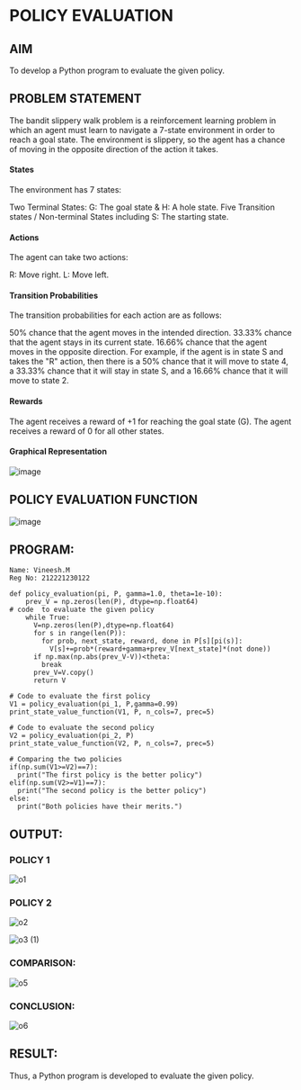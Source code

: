 # POLICY EVALUATION

## AIM
To develop a Python program to evaluate the given policy.

## PROBLEM STATEMENT
The bandit slippery walk problem is a reinforcement learning problem in which an agent must learn to navigate a 7-state environment in order to reach a goal state. The environment is slippery, so the agent has a chance of moving in the opposite direction of the action it takes.

#### States
The environment has 7 states:

Two Terminal States: G: The goal state & H: A hole state.
Five Transition states / Non-terminal States including S: The starting state.
#### Actions
The agent can take two actions:

R: Move right.
L: Move left.
#### Transition Probabilities
The transition probabilities for each action are as follows:

50% chance that the agent moves in the intended direction.
33.33% chance that the agent stays in its current state.
16.66% chance that the agent moves in the opposite direction.
For example, if the agent is in state S and takes the "R" action, then there is a 50% chance that it will move to state 4, a 33.33% chance that it will stay in state S, and a 16.66% chance that it will move to state 2.

#### Rewards
The agent receives a reward of +1 for reaching the goal state (G). The agent receives a reward of 0 for all other states.

#### Graphical Representation
![image](https://github.com/Vineesh-AI-DS/rl-policy-evaluation/assets/93427254/468358fc-d3bd-4a04-9bc4-73a49cc148af)



## POLICY EVALUATION FUNCTION
![image](https://github.com/Vineesh-AI-DS/rl-policy-evaluation/assets/93427254/fd744e04-f91a-4442-bed3-314a79f7d61d)


## PROGRAM:

```
Name: Vineesh.M
Reg No: 212221230122
```

```
def policy_evaluation(pi, P, gamma=1.0, theta=1e-10):
    prev_V = np.zeros(len(P), dtype=np.float64)
# code  to evaluate the given policy
    while True:
      V=np.zeros(len(P),dtype=np.float64)
      for s in range(len(P)):
        for prob, next_state, reward, done in P[s][pi(s)]:
          V[s]+=prob*(reward+gamma+prev_V[next_state]*(not done))
      if np.max(np.abs(prev_V-V))<theta:
        break
      prev_V=V.copy()
      return V

# Code to evaluate the first policy
V1 = policy_evaluation(pi_1, P,gamma=0.99)
print_state_value_function(V1, P, n_cols=7, prec=5)

# Code to evaluate the second policy
V2 = policy_evaluation(pi_2, P)
print_state_value_function(V2, P, n_cols=7, prec=5)

# Comparing the two policies
if(np.sum(V1>=V2)==7):
  print("The first policy is the better policy")
elif(np.sum(V2>=V1)==7):
  print("The second policy is the better policy")
else:
  print("Both policies have their merits.")

```

## OUTPUT:
### POLICY 1
![o1](https://github.com/Vineesh-AI-DS/rl-policy-evaluation/assets/93427254/16bce42f-c325-4998-8519-969130122cef)




### POLICY 2
![o2](https://github.com/Vineesh-AI-DS/rl-policy-evaluation/assets/93427254/7c6de7a3-83f8-4ddb-8ec4-5db25f3c351a)


![o3 (1)](https://github.com/Vineesh-AI-DS/rl-policy-evaluation/assets/93427254/656e5e05-d6b5-4792-bd1d-4dfd047200a6)



### COMPARISON:

![o5](https://github.com/Vineesh-AI-DS/rl-policy-evaluation/assets/93427254/8daeb62c-e716-4e94-a5e7-9493844317d9)

### CONCLUSION:

![o6](https://github.com/Vineesh-AI-DS/rl-policy-evaluation/assets/93427254/63053262-a15d-4e0e-b72d-1d366ce0742f)


## RESULT:
Thus, a Python program is developed to evaluate the given policy.
